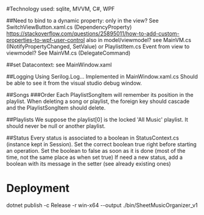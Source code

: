 ﻿#Technology used: sqlite, MVVM, C#, WPF

##Need to bind to a dynamic property:
only in the view? See SwitchViewButton.xaml.cs (DependencyProperty)
	https://stackoverflow.com/questions/25895011/how-to-add-custom-properties-to-wpf-user-control
also in model/viewmodel? see MainVM.cs (INotifyPropertyChanged, SetValue) or PlaylistItem.cs
Event from view to viewmodel? See MainVM.cs (DelegateCommand)

##set Datacontext: see MainWindow.xaml

##Logging
Using Serilog.Log... Implemented in MainWindow.xaml.cs
Should be able to see it from the visual studio debug window.

##Songs
###Order
Each PlaylistSongItem will remember its position in the playlist.
When deleting a song or playlist, the foreign key should cascade and the PlaylistSongItem should delete.

##Playlists
We suppose the playlist[0] is the locked 'All Music' playlist. It should never be null or another playlist.

##Status
Every status is associated to a boolean in StatusContext.cs (instance kept in Session).
Set the correct boolean true right before starting an operation.
Set the boolean to false as soon as it is done (most of the time, not the same place as when set true)
If need a new status, add a boolean with its message in the setter (see already existing ones)


# Deployment
dotnet publish -c Release -r win-x64 --output ./bin/SheetMusicOrganizer_v1